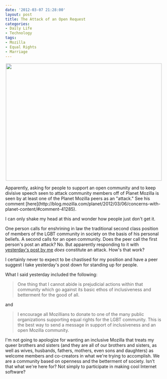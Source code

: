 ```yaml
---
date: '2012-03-07 21:28:00'
layout: post
title: The Attack of an Open Request
categories:
- Daily Life
- Technology
tags:
- Mozilla
- Equal Rights
- Marriage
---
```

<p style="text-align:center"><a href="http://www.flickr.com/photos/albill/6773360154/" title="Untitled by albill, on Flickr"><img src="https://farm8.staticflickr.com/7038/6773360154_c7fb437f91.jpg" width="500" height="375" alt=""></a></p>
Apparently, asking for people to support an open community and to keep divisive speech seen to attack community members off of Planet Mozilla is seen by at least one of the Planet Mozilla peers as an "attack." See his comment  [here](http://blog.mozilla.com/planet/2012/03/06/concerns-with-planet-content/#comment-41285).

I can only shake my head at this and wonder how people just don't get it.

One person calls for enshrining in law the traditional second class position of members of the LGBT community in society on the basis of his personal beliefs. A second calls for an open community. Does the peer call the first person's post an attack? No. But apparently responding to it with [yesterday's post by me](/2012/03/06/supporting-an-open-mozilla/) *does* constitute an attack. How's that work?

I certainly never to expect to be chastised for my position and have a peer suggest I take yesterday's post down for standing up for people.

What I said yesterday included the following:

> One thing that I cannot abide is prejudicial actions within that community which go against its basic ethos of inclusiveness and betterment for the good of all.

and

> I encourage all Mozillians to donate to one of the many public organizations supporting equal rights for the LGBT community. This is the best way to send a message in support of inclusiveness and an open Mozilla community.

I'm not going to apologize for wanting an inclusive Mozilla that treats my queer brothers and sisters (and they are all of our brothers and sisters, as well as wives, husbands, fathers, mothers, even sons and daughters) as welcome members and co-creators in what we're trying to accomplish. We are a community based on openness and the betterment of society. Isn't that what we're here for? Not simply to participate in making cool Internet software?
